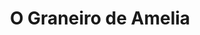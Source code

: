 ---
title: "O Graneiro de Amelia"
url: /santiago-de-compostela/o-graneiro-de-amelia/
shop: Lebensmittel
---